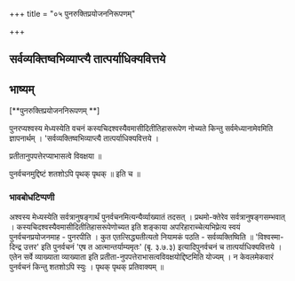+++
title = "०५ पुनरुक्तिप्रयोजननिरूपणम्"

+++


## सर्वव्यक्तिष्वभिव्याप्त्यै तात्पर्याधिक्यवित्तये

## **भाष्यम्**

\[**पुनरुक्तिप्रयोजननिरूपणम् **\]

पुनरप्यश्वस्य मेध्यस्येति वचनं कस्यचिदश्वस्यैवमासीदितीतिहासरूपेण नोच्यते किन्तु सर्वमेध्यानामेवमिति ज्ञापनार्थम् । 'सर्वव्यक्तिष्वभिव्याप्त्यै तात्पर्याधिक्यवित्तये ।

प्रतीतानुपपत्तेरप्याभासत्वे विवक्षया ॥

पुनर्वचनमुद्दिष्टं शतशोऽपि पृथक् पृथक् ॥ इति च ॥

### **भावबोधटिप्पणी**

अश्वस्य मेध्यस्येति सर्वत्रानुषङ्गार्थं पुनर्वचनमित्यन्यैर्व्याख्यातं तदसत् । प्रथमो-क्तेरेव सर्वत्रानुषङ्गसम्भवात् । कस्यचिदश्वस्यैवमासीदितीतिहासरूपेणोच्यत इति शङ्काया अपरिहाराच्चेत्यभिप्रेत्य स्वयं पुनर्वचनप्रयोजनमाह - पुनरपीति । कुत एतत्सिद्ध्यतीत्यतो नियामकं पठति - सर्वव्यक्तिष्विति ॥ 'विश्वस्मा- दिन्द्र उत्तर' इति पुनर्वचनं 'एष त आत्मान्तर्याम्यमृतः' (बृ. ३.७.३) इत्यादिपुनर्वचनं च तात्पर्याधिक्यवित्तये । एतेन सर्वे व्याख्याता व्याख्याता इति प्रतीता-नुपपत्तेराभासत्वविवक्षयोद्दिष्टमिति योज्यम् । न केवलमेकवारं पुनर्वचनं किन्तु शतशोऽपि स्युः । पृथक् पृथक् प्रतिवाक्यम् ॥

